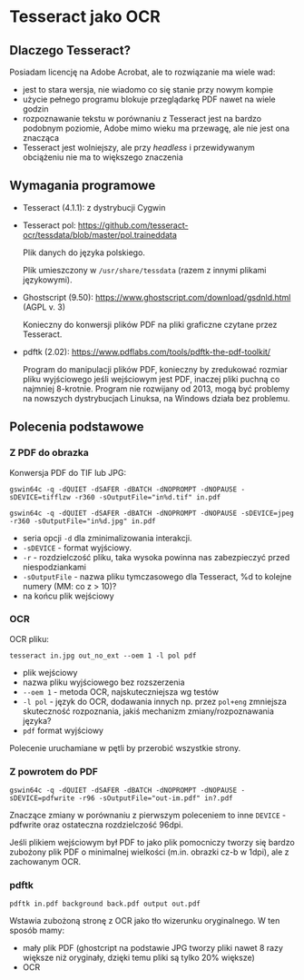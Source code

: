# Tesseract jako OCR

## Dlaczego Tesseract?

Posiadam licencję na Adobe Acrobat, ale to rozwiązanie ma wiele wad:

- jest to stara wersja, nie wiadomo co się stanie przy nowym kompie
- użycie pełnego programu blokuje przeglądarkę PDF nawet na wiele godzin
- rozpoznawanie tekstu w porównaniu z Tesseract jest na bardzo podobnym
  poziomie, Adobe mimo wieku ma przewagę, ale nie jest ona znacząca
- Tesseract jest wolniejszy, ale przy *headless* i przewidywanym obciążeniu
  nie ma to większego znaczenia

## Wymagania programowe

- Tesseract (4.1.1): z dystrybucji Cygwin

- Tesseract pol: https://github.com/tesseract-ocr/tessdata/blob/master/pol.traineddata

  Plik danych do języka polskiego.

  Plik umieszczony w `/usr/share/tessdata` (razem z innymi plikami językowymi).

- Ghostscript (9.50): https://www.ghostscript.com/download/gsdnld.html (AGPL v. 3)

  Konieczny do konwersji plików PDF na pliki graficzne czytane przez Tesseract.

- pdftk (2.02): https://www.pdflabs.com/tools/pdftk-the-pdf-toolkit/

  Program do manipulacji plików PDF, konieczny by zredukować rozmiar pliku
  wyjściowego jeśli wejściowym jest PDF, inaczej pliki puchną co najmniej
  8-krotnie. Program nie rozwijany od 2013, mogą być problemy na nowszych
  dystrybucjach Linuksa, na Windows działa bez problemu.

## Polecenia podstawowe

### Z PDF do obrazka

Konwersja PDF do TIF lub JPG:

    gswin64c -q -dQUIET -dSAFER -dBATCH -dNOPROMPT -dNOPAUSE -sDEVICE=tifflzw -r360 -sOutputFile="in%d.tif" in.pdf

    gswin64c -q -dQUIET -dSAFER -dBATCH -dNOPROMPT -dNOPAUSE -sDEVICE=jpeg -r360 -sOutputFile="in%d.jpg" in.pdf

- seria opcji `-d` dla zminimalizowania interakcji.
- `-sDEVICE` - format wyjściowy.
- `-r` - rozdzielczość pliku, taka wysoka powinna nas zabezpieczyć przed niespodziankami
- `-sOutputFile` - nazwa pliku tymczasowego dla Tesseract, %d to kolejne numery (MM: co z > 10)?
- na końcu plik wejściowy

### OCR

OCR pliku:

    tesseract in.jpg out_no_ext --oem 1 -l pol pdf

- plik wejściowy
- nazwa pliku wyjściowego bez rozszerzenia
- `--oem 1` - metoda OCR, najskuteczniejsza wg testów
- `-l pol` - język do OCR, dodawania innych np. przez `pol+eng` zmniejsza
  skuteczność rozpoznania, jakiś mechanizm zmiany/rozpoznawania języka?
- `pdf` format wyjściowy

Polecenie uruchamiane w pętli by przerobić wszystkie strony.

### Z powrotem do PDF

    gswin64c -q -dQUIET -dSAFER -dBATCH -dNOPROMPT -dNOPAUSE -sDEVICE=pdfwrite -r96 -sOutputFile="out-im.pdf" in?.pdf

Znaczące zmiany w porównaniu z pierwszym poleceniem to inne `DEVICE` - pdfwrite
oraz ostateczna rozdzielczość 96dpi.

Jeśli plikiem wejściowym był PDF to jako plik pomocniczy tworzy się bardzo
zubożony plik PDF o minimalnej wielkości (m.in. obrazki cz-b w 1dpi), ale z zachowanym OCR.

### pdftk

    pdftk in.pdf background back.pdf output out.pdf

Wstawia zubożoną stronę z OCR jako tło wizerunku oryginalnego. W ten sposób mamy:

- mały plik PDF (ghostcript na podstawie JPG tworzy pliki nawet 8 razy większe
  niż oryginały, dzięki temu pliki są tylko 20% większe)
- OCR

